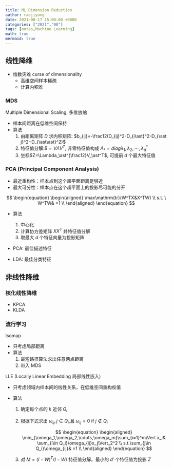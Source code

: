 ```yaml
---
title: ML Dimension Reduction
author: raojiyong
date: 2021-08-17 15:00:00 +0800
categories: ["2021","08"]
tags: [notes,Machine Learning]
math: true
mermaid: true
---
```


## 线性降维

- 维数灾难 curse of dimensionality
  - 高维空间样本稀疏
  - 计算内积难

### MDS

Multiple Dimensional Scaling, 多维放缩

- 样本间距离在低维空间保持
- 算法
  1. 由距离矩阵 $D$ 求内积矩阵: $b_{ij}=-\frac12(D_{ij}^2-D_{i\ast}^2-D_{\ast j}^2+D_{\ast\ast}^2)$
  2. 特征值分解:$B=V\Lambda V^T$, 非零特征值构成 $\Lambda_\ast=diag\lambda_1,\lambda_2,\cdots,\lambda_d^\ast$
  3. 坐标$Z=\Lambda_\ast^{\frac12}V_\ast^T$, 可提前 $d$ 个最大特征值

### PCA (Principal Component Analysis)

- 最近重构性：样本点到这个超平面距离足够近
- 最大可分性：样本点在这个超平面上的投影尽可能的分开

$$
\begin{equation}
\begin{aligned}
\max\mathrm{tr}(W^TX&X^TW) \\
s.t. \ W^TW& =1 \\
\end{aligned}
\end{equation}
$$

- 算法

  1. 中心化
  2. 计算协方差矩阵 $XX^T$ 并特征值分解
  3. 取最大 $d$ 个特征向量为投影矩阵
- PCA: 最佳描述特征
- LDA: 最佳分类特征

## 非线性降维

### 核化线性降维

- KPCA
- KLDA

### 流行学习

Isomap

- 只考虑局部距离
- 算法
  1. 最短路径算法求出任意两点距离
  2. 带入 MDS

LLE (Locally Linear Embedding 局部线性嵌入)

- 只考虑领域内样本间的线性关系，在低维空间重构权值

- 算法

  1. 确定每个点的 $k$ 近邻 $Q_i$

  2. 根据下式求出 $\omega_{ij},j\in Q_i$,且 $\omega_{ij}=0$ if $j\notin Q_i$
     
     
     $$
     \begin{equation}
     \begin{aligned}
     \min_{\omega_1,\omega_2,\cdots,\omega_m}\sum_{i=1}^m\Vert x_i& \sum_{i\in Q_i}\omega_{ij}x_j\Vert_2^2 \\
     s.t.\sum_{j\in Q_i}\omega_{ij}& =1 \\
     \end{aligned}
     \end{equation}
     $$
     
  3. 对 $M=(I-W)^T(I-W)$ 特征值分解，最小的 $d'$ 个特征值为投影 $Z$









